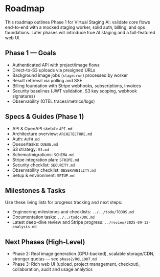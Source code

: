 # Roadmap

This roadmap outlines Phase 1 for Virtual Staging AI: validate core flows end-to-end with a mocked staging worker, solid auth, billing, and ops foundations. Later phases will introduce true AI staging and a full-featured web UI.

## Phase 1 — Goals

- Authenticated API with project/image flows
- Direct-to-S3 uploads via presigned URLs
- Background image jobs (`stage:run`) processed by worker
- Result retrieval via polling and SSE
- Billing foundation with Stripe webhooks, subscriptions, invoices
- Security baselines (JWT validation, S3 key scoping, webhook signatures)
- Observability (OTEL traces/metrics/logs)

## Specs & Guides (Phase 1)

- API & OpenAPI sketch: `API.md`
- Architecture overview: `ARCHITECTURE.md`
- Auth: `AUTH.md`
- Queue/tasks: `QUEUE.md`
- S3 strategy: `S3.md`
- Schema/migrations: `SCHEMA.md`
- Stripe integration plan: `STRIPE.md`
- Security checklist: `SECURITY.md`
- Observability checklist: `OBSERVABILITY.md`
- Setup & environment: `SETUP.md`

## Milestones & Tasks

Use these living lists for progress tracking and next steps:
- Engineering milestones and checklists: `../../todo/TODOS.md`
- Documentation tasks: `../../todo/DOC.md`
- Latest deep-dive review and Stripe progress: `../review/2025-09-13-analysis.md`

## Next Phases (High-Level)

- Phase 2: Real image generation (GPU-backed), scalable storage/CDN, stronger quotas — see `phase2/ROLLOUT.md`
- Phase 3: Rich web UI (upload, project management, checkout), collaboration, audit and usage analytics

